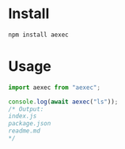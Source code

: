 # Install

```bash
npm install aexec
```

# Usage

```js
import aexec from "aexec";

console.log(await aexec("ls"));
/* Output:
index.js
package.json
readme.md
*/
```
